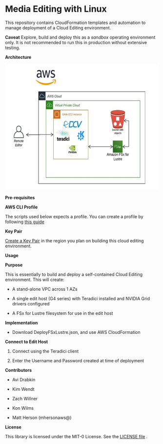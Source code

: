 Media Editing with Linux
========================

This repository contains CloudFormation templates and automation to
manage deployment of a Cloud Editing environment.

**Caveat** Explore, build and deploy this as a *sandbox* operating
environment only. It is not recommended to run this in production
without extensive testing.

**Architecture**

<img src="media/image1.jpeg" style="width:6.5in;height:4.28681in" />

**Pre-requisites**

**AWS CLI Profile**

The scripts used below expects a profile. You can create a profile by
following [<u>this
guide</u>](https://docs.aws.amazon.com/cli/latest/userguide/cli-configure-profiles.html)

**Key Pair**

[<u>Create a Key
Pair</u>](https://docs.aws.amazon.com/AWSEC2/latest/UserGuide/ec2-key-pairs.html#having-ec2-create-your-key-pair) in
the region you plan on building this cloud editing environment.

**Usage**

**Purpose**

This is essentially to build and deploy a self-contained Cloud Editing
environment. This will create:

-   A stand-alone VPC across 1 AZs

-   A single edit host (G4 series) with Teradici installed and NVIDIA
    Grid drivers configured

-   A FSx for Lustre filesystem for use in the edit host

**Implementation**

-   Download DeployFSxLustre.json, and use AWS Cloud​Formation

**Connect to Edit Host**

1.  Connect using the Teradici client

2.  Enter the Username and Password created at time of deployment

**Contributors**

-   Avi Drabkin

-   Kim Wendt

-   Zach Willner

-   Kon Wilms

-   Matt Herson (mhersonaws@)

**License**

This library is licensed under the MIT-0 License. See the [<u>LICENSE
file</u>](https://github.com/aws-samples/aws-cloud-video-editing/blob/master/LICENSE.md) .
